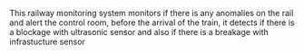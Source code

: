 This railway monitoring system monitors if there is any anomalies on the rail and alert the control room, before the arrival of the train, it detects if there is a blockage with ultrasonic sensor and also if there is a breakage with infrastucture sensor
